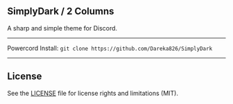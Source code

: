 ## SimplyDark / 2 Columns
A sharp and simple theme for Discord.

- - -
Powercord Install: `git clone https://github.com/Dareka826/SimplyDark`

- - -
## License

See the [LICENSE](https://github.com/Dareka826/SimplyDark/blob/master/LICENSE.md) file for license rights and limitations (MIT).
